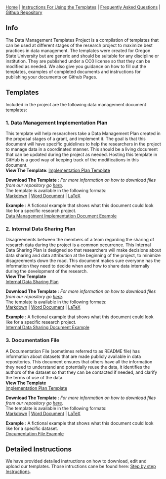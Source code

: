 
[Home](index.md) | [Instructions For Using the Templates](github_instructions.md) | [Frequently Asked Questions](faq.md) | [Github Repository](https://github.com/osulp/Data-Management-Templates-Project)

## Info
The Data Management Templates Project is a compilation of templates that can be used at different stages of the research project to maximize best practices in data management. The templates were created for Oregon State University but are generic and should be suitable for any discipline or institution. They are published under a CC0 license so that they can be modified as needed. We also give you guidance on how to fill out the templates, examples of completed documents and instructions for publishing your documents on Github Pages.  

## Templates
Included in the project are the following data management document templates:

### 1. Data Management Implementation Plan  
This template will help researchers take a Data Management Plan created in the proposal stages of a grant, and implement it. The goal is that this document will have specific guidelines to help the researchers in the project to manage data in a coordinated manner. This should be a living document that can be updated during the project as needed. Hosting this template in GitHub is a good way of keeping track of the modifications in this document.  
**View The Template**: [Implementation Plan Template](Implementation_Template/Implementation_Template.md)  

**Download The Template** : *For more information on how to download files from our repository go [here](github_instructions.md#how-to-download-the-template-files).*  
The template is available in the following formats:  
[Markdown](https://github.com/osulp/Data-Management-Templates-Project/blob/master/Implementation_Template/Implementation_Template.md) | [Word Document](https://github.com/osulp/Data-Management-Templates-Project/blob/master/Implementation_Template/Implementation_Template.docs) | [LaTeX](https://github.com/osulp/Data-Management-Templates-Project/blob/master/Implementation_Template/Implementation_Template.tex)  

**Example** : A fictional example that shows what this document could look like for a specific research project.  
[Data Management Implementation Document Example](Implementation_Template/Implementation_Template_example.md)


### 2. Internal Data Sharing Plan

Disagreements between the members of a team regarding the sharing of research data during the project is a common occurrence. This Internal Data Sharing Plan is designed so that researchers will make decisions about data sharing and data attribution at the beginning of the project, to minimize disagreements down the road. This document makes sure everyone has the information they need to decide when and how to share data internally during the development of the research.   
**View The Template**  
[Internal Data Sharing Plan](https://osulp.github.io/Data-Management-Templates-Project/Internal_Sharing_Template/Internal_Sharing_Template)  

**Download The Template** : *For more information on how to download files from our repository go [here](github_instructions.md#how-to-download-the-template-files).*  
The template is available in the following formats:  
[Markdown](https://github.com/osulp/Data-Management-Templates-Project/blob/master/Internal_Sharing_Template/Internal_Sharing_Template.md) | [Word Document](https://github.com/osulp/Data-Management-Templates-Project/blob/master/Internal_Sharing_Template/Internal_Sharing_Template.docs) | [LaTeX](https://github.com/osulp/Data-Management-Templates-Project/blob/master/Internal_Sharing_Template/Internal_Sharing_Template.tex)

**Example** : A fictional example that shows what this document could look like for a specific research project.  
[Internal Data Sharing Document Example](Internal_Sharing_Template/Internal_Sharing_Template_example.md)

### 3. Documentation File

A Documentation File (sometimes referred to as README file)  has information about datasets that are made publicly available in data repositories. This document ensures that others have all the information they need to understand and potentially reuse the data, it identifies the authors of the dataset so that they can be contacted if needed, and clarify the terms of use of the data.  
**View The Template**  
[Implementation Plan Template](https://osulp.github.io/Data-Management-Templates-Project/Documentation_Template/Documentation_Template)  

**Download The Template** : *For more information on how to download files from our repository go [here](github_instructions.md#how-to-download-the-template-files).*  
The template is available in the following formats:  
[Markdown](https://github.com/osulp/Data-Management-Templates-Project/blob/master/Documentation_Template/Documentation_Template.md) | [Word Document](https://github.com/osulp/Data-Management-Templates-Project/blob/master/Documentation_Template/Documentation_Template.docs) | [LaTeX](https://github.com/osulp/Data-Management-Templates-Project/blob/master/Documentation_Template/Documentation_Template.tex)  

**Example** : A fictional example that shows what this document could look like for a specific dataset.  
[Documentation File Example](Documentation_Template/Documentation_Template_example.md)

## Detailed Instructions
We have provided detailed instructions on how to download, edit and upload our templates. Those intructions cane be found here: [Step by step Instructions](github_instructions.md).

